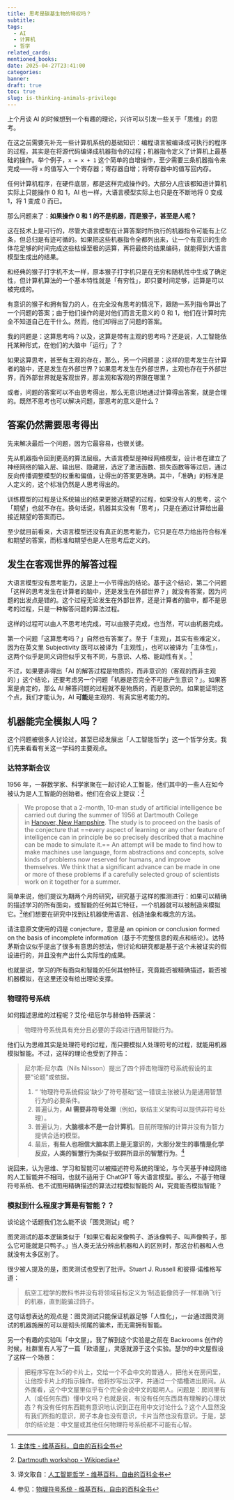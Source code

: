 ```yaml
---
title: 思考是碳基生物的特权吗？
subtitle: 
tags:
  - AI
  - 计算机
  - 哲学
related_cards: 
mentioned_books: 
date: 2025-04-27T23:41:00
categories: 
banner: 
draft: true
toc: true
slug: is-thinking-animals-privilege
---
```


上个月谈 AI 的时候想到一个有趣的理论，兴许可以引发一些关于「思维」的思考。

在这之前需要先补充一些计算机系统的基础知识：编程语言被编译成可执行的程序的过程，其实是在将源代码编译成机器指令的过程；机器指令定义了计算机上最基础的操作。举个例子，`x = x + 1` 这个简单的自增操作，至少需要三条机器指令来完成——将 `x` 的值写入一个寄存器；寄存器自增；将寄存器中的值写回内存。

任何计算机程序，在硬件底层，都是这样完成操作的。大部分人应该都知道计算机实际上只能操作 0 和 1，AI 也一样，大语言模型实际上也只是在不断地将 0 变成 1，将 1 变成 0 而已。

那么问题来了：**如果操作 0 和 1 的不是机器，而是猴子，甚至是人呢？**<!--more-->

这在技术上是可行的，尽管大语言模型在计算答案时所执行的机器指令可能有上亿条，但总归是有迹可循的。如果把这些机器指令全都列出来，让一个有意识的生命体花足够的时间完成这些枯燥至极的运算，再将最终的结果编码，就能得到大语言模型生成出的结果。

和经典的猴子打字机不太一样，原本猴子打字机只是在无穷和随机性中生成了确定性，但计算机算法的一个基本特性就是「有穷性」，即只要时间足够，运算是可以被完成的。

有意识的猴子和拥有智力的人，在完全没有思考的情况下，跟随一系列指令算出了一个问题的答案；由于他们操作的是对他们而言无意义的 0 和 1，他们在计算时完全不知道自己在干什么。然而，他们却得出了问题的答案。

我的问题是：这算思考吗？以及，这算是带有主观的思考吗？还是说，人工智能依托某种形式，在他们的大脑中「运行」了？

如果这算思考，甚至有主观的存在，那么，另一个问题是：这样的思考发生在计算者的脑中，还是发生在外部世界？如果思考发生在外部世界，主观也存在于外部世界，而外部世界就是客观世界，那主观和客观的界限在哪里？

或者，问题的答案可以不由思考得出，那么无意识地通过计算得出答案，就是合理的。既然不思考也可以解决问题，那思考的意义是什么？

## 答案仍然需要思考得出

先来解决最后一个问题，因为它最容易，也很关键。

先从机器指令回到更高的算法层级。大语言模型是神经网络模型，设计者在建立了神经网络的输入层、输出层、隐藏层，选定了激活函数、损失函数等等过后，通过反向传播调整模型的权重和偏值，让得出的答案更准确。其中，「准确」的标准是人定义的，这个标准仍然是人思考得出的。

训练模型的过程是让系统输出的结果更接近期望的过程，如果没有人的思考，这个「期望」也就不存在。换句话说，机器其实没有「思考」，只是在通过计算给出最接近期望的答案而已。

至少就目前看来，大语言模型还没有真正的思考能力，它只是在尽力给出符合标准和期望的答案，而标准和期望也是人在思考后定义的。

## 发生在客观世界的解答过程

大语言模型没有思考能力，这是上一小节得出的结论。基于这个结论，第二个问题「这样的思考发生在计算者的脑中，还是发生在外部世界？」就没有答案，因为问题的出发点是错的。这个过程无论发生在外部世界，还是计算者的脑中，都不是思考的过程，只是一种解答问题的算法过程。

这样的过程可以由人不思考地完成，可以由猴子完成，也当然，可以由机器完成。

第一个问题「这算思考吗？」自然也有答案了。至于「主观」，其实有些难定义，因为在英文里 Subjectivity 既可以被译为「主观性」，也可以被译为「主体性」，这两个似乎是同义词但似乎又有不同，与意识、人格、能动性有关。[^1]

不过，如果要非得出「AI 的解答过程是物质的，而非意识的（客观的而非主观的）」这个结论，还要考虑另一个问题「机器是否完全不可能产生意识？」。如果答案是肯定的，那么 AI 解答问题的过程就不是物质的，而是意识的。如果能证明这个点，我们才能认为，AI **可能**是主观的、有真实思考能力的。

## 机器能完全模拟人吗？

这个问题被很多人讨论过，甚至已经发展出「人工智能哲学」这一个哲学分支。我们先来看看有关这一学科的主要观点。

### 达特茅斯会议

1956 年，一群数学家、科学家聚在一起讨论人工智能，他们其中的一些人在如今被认为是人工智能的创始者。他们在会议上提议：[^2]

> We propose that a 2-month, 10-man study of artificial intelligence be carried out during the summer of 1956 at Dartmouth College in [Hanover, New Hampshire](https://en.wikipedia.org/wiki/Hanover,_New_Hampshire "Hanover, New Hampshire"). The study is to proceed on the basis of the conjecture that ==every aspect of learning or any other feature of intelligence can in principle be so precisely described that a machine can be made to simulate it.== An attempt will be made to find how to make machines use language, form abstractions and concepts, solve kinds of problems now reserved for humans, and improve themselves. We think that a significant advance can be made in one or more of these problems if a carefully selected group of scientists work on it together for a summer.

简单来说，他们提议为期两个月的研究，研究基于这样的推测进行：如果可以精确的描述学习的所有面向，或智能的任何其它特征，一个机器就可以被制造来模拟它。[^3]他们想要在研究中找到让机器使用语言、创造抽象和概念的方法。

请注意原文使用的词是 conjecture，意思是 an opinion or conclusion formed on the basis of incomplete information（基于不完整信息的观点和结论）。达特茅斯会议似乎提出了很多有意思的想法，但讨论和研究都是基于这个未被证实的假设进行的，并且没有产出什么实际性的成果。

也就是说，学习的所有面向和智能的任何其他特征，究竟能否被精确描述，能否被机器模拟，在这里还没有给出理论支撑。

### 物理符号系统

如何描述思维的过程呢？艾伦·纽厄尔与赫伯特·西蒙说：

> 物理符号系统具有充分且必要的手段进行通用智能行为。

他们认为思维其实是处理符号的过程，而只要模拟人处理符号的过程，就能用机器模拟智能。不过，这样的理论也受到了抨击：

> 尼尔斯·尼尔森（Nils Nilsson）提出了四个抨击物理符号系统假设的主要“论题”或依据。
> 1. “ ‘物理符号系统假设’缺少了符号基础”这一错误主张被认为是通用智慧行为的必要条件。
> 2. 普遍认为，**AI 需要非符号处理**（例如，联结主义架构可以提供非符号处理）。
> 3. 普遍认为，**大脑根本不是一台计算机**，目前所理解的计算并没有为智力提供合适的模型。
> 4. 最后，**有些人也相信大脑本质上是无意识的，大部分发生的事情是化学反应，人类的智慧行为类似于蚁群所显示的智慧行为**。[^4]

说回来，认为思维、学习和智能可以被描述符号系统的理论，与今天基于神经网络的人工智能并不相同，也就不适用于 ChatGPT 等大语言模型。那么，不基于物理符号系统、也不试图用精确描述的算法过程模拟智能的 AI，究竟能否模拟智能？

### 模拟到什么程度才算是有智能？？

谈论这个话题我们怎么能不谈「图灵测试」呢？

图灵测试的基本逻辑类似于「如果它看起来像鸭子、游泳像鸭子、叫声像鸭子，那么它可能就是只鸭子。」当人类无法分辨出机器和人的区别时，那这台机器和人也就没有太多区别了。

很少被人提及的是，图灵测试也受到了批评。Stuart J. Russell 和彼得·诺维格写道：

> 航空工程学的教科书并没有将领域目标定义为‘制造能像鸽子一样准确飞行的机器，直到能骗过鸽子。

这句话想表达的观点是：图灵测试只能保证机器足够「人性化」，一台通过图灵测试的机器施展的可以是彻头彻尾的骗术，而无需拥有智能。

另一个有趣的实验叫「中文屋」。我了解到这个实验是之前在 Backrooms 创作的时候，社群里有人写了一篇「欧语屋」，灵感就源于这个实验。瑟尔的中文屋假设了这样一个场景：

> 把程序写在3x5的卡片上，交给一个不会中文的普通人，把他关在房间里，让他按卡片上的指示操作。他将抄写出汉字，并通过一个插槽进出房间。从外面看，这个中文屋里似乎有个完全会说中文的聪明人。问题是：房间里有人（或任何东西）懂中文吗？也就是说，有没有任何东西具有理解的心理状态？有没有任何东西能有意识地认识到正在用中文讨论什么？这个人显然没有我们所指的意识，房子本身也没有意识，卡片当然也没有意识。于是，瑟尔的结论是：中文屋或其他任何物理符号系统都不可能有心智。



[^1]: [主体性 - 维基百科，自由的百科全书](https://zh.wikipedia.org/wiki/主体性)

[^2]: [Dartmouth workshop - Wikipedia](https://en.wikipedia.org/wiki/Dartmouth_workshop)

[^3]: 译文取自：[人工智能哲学 - 维基百科，自由的百科全书](https://zh.wikipedia.org/zh-cn/人工智能哲學)

[^4]: 参见：[物理符号系统 - 维基百科，自由的百科全书](https://zh.wikipedia.org/zh-cn/物理符號系統)
